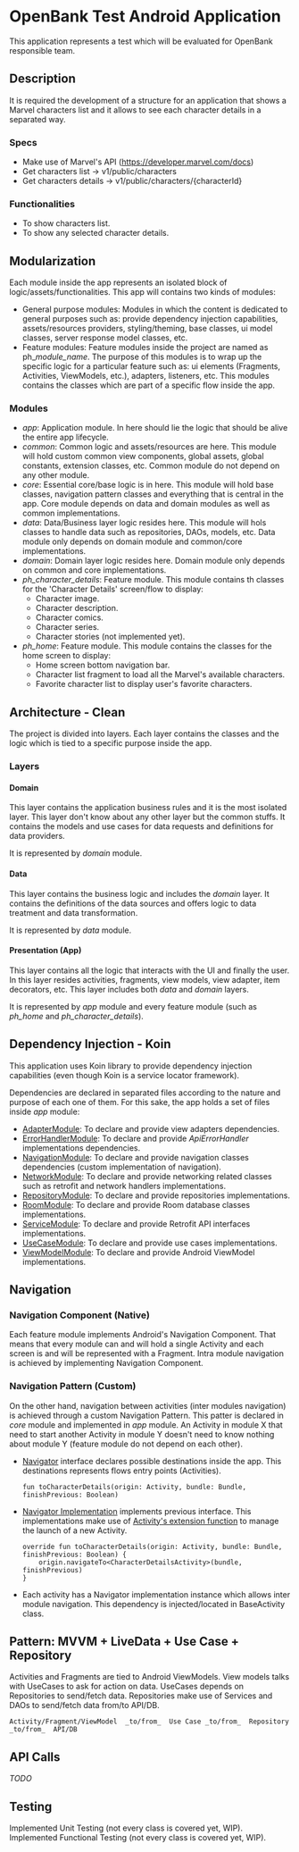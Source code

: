 # OpenBank Test Android Application

This application represents a test which will be evaluated for OpenBank responsible team.

## Description
It is required the development of a structure for an application that shows a Marvel characters list
and it allows to see each character details in a separated way.

### Specs
* Make use of Marvel's API (https://developer.marvel.com/docs)
* Get characters list -> v1/public/characters
* Get characters details -> v1/public/characters/{characterId}

### Functionalities
* To show characters list.
* To show any selected character details.

## Modularization
Each module inside the app represents an isolated block of logic/assets/functionalities.
This app will contains two kinds of modules:
* General purpose modules: Modules in which the content is dedicated to general purposes such as:
  provide dependency injection capabilities, assets/resources providers, styling/theming, base classes, 
  ui model classes, server response model classes, etc.
* Feature modules: Feature modules inside the project are named as ph_*module_name*. The purpose of
  this modules is to wrap up the specific logic for a particular feature such as: ui elements 
  (Fragments, Activities, ViewModels, etc.), adapters, listeners, etc. This modules contains the 
  classes which are part of a specific flow inside the app.

### Modules
* _app_: Application module. In here should lie the logic that should be alive the entire app lifecycle.
* _common_: Common logic and assets/resources are here. This module will hold custom common view 
  components, global assets, global constants, extension classes, etc. Common module do not depend
  on any other module.
* _core_: Essential core/base logic is in here. This module will hold base classes, navigation pattern
  classes and everything that is central in the app. Core module depends on data and domain modules
  as well as common implementations.
* _data_: Data/Business layer logic resides here. This module will hols classes to handle data such as
  repositories, DAOs, models, etc. Data module only depends on domain module and common/core 
  implementations.
* _domain_: Domain layer logic resides here. Domain module only depends on common and core 
  implementations.
* _ph_character_details_: Feature module. This module contains th classes for the 'Character Details'
  screen/flow to display: 
  * Character image.
  * Character description.
  * Character comics.
  * Character series.
  * Character stories (not implemented yet).
* _ph_home_: Feature module. This module contains the classes for the home screen to display:
  * Home screen bottom navigation bar.
  * Character list fragment to load all the Marvel's available characters.
  * Favorite character list to display user's favorite characters.

## Architecture - Clean
The project is divided into layers. Each layer contains the classes and the logic which is tied to a 
specific purpose inside the app.

### Layers
#### Domain
This layer contains the application business rules and it is the most isolated layer. This
layer don't know about any other layer but the common stuffs. It contains the models and use cases
for data requests and definitions for data providers.

It is represented by _domain_ module.

#### Data
This layer contains the business logic and includes the _domain_ layer. It contains the
definitions of the data sources and offers logic to data treatment and data transformation.

It is represented by _data_ module.

#### Presentation (App)
This layer contains all the logic that interacts with the UI and finally the
user. In this layer resides activities, fragments, view models, view adapter, item decorators,
etc. This layer includes both _data_ and _domain_ layers.

It is represented by _app_ module and every feature module (such as _ph_home_ and 
_ph_character_details_).

## Dependency Injection - Koin
This application uses Koin library to provide dependency injection capabilities (even though Koin is 
a service locator framework).

Dependencies are declared in separated files according to the nature and purpose of each one of them.
For this sake, the app holds a set of files inside _app_ module:
  * [AdapterModule](https://github.com/dvmatias/OB_Marvel/blob/master/app/src/main/java/com/cmdv/obmarvel/koin/AdapterModule.kt): To declare and provide view adapters dependencies.
  * [ErrorHandlerModule](https://github.com/dvmatias/OB_Marvel/blob/master/app/src/main/java/com/cmdv/obmarvel/koin/ErrorHandlerModule.kt): To declare and provide _ApiErrorHandler_ implementations dependencies.
  * [NavigationModule](https://github.com/dvmatias/OB_Marvel/blob/master/app/src/main/java/com/cmdv/obmarvel/koin/NavigationModule.kt): To declare and provide navigation classes dependencies (custom implementation
    of navigation).
  * [NetworkModule](https://github.com/dvmatias/OB_Marvel/blob/master/app/src/main/java/com/cmdv/obmarvel/koin/NetworkModule.kt): To declare and provide networking related classes such as retrofit and network 
    handlers implementations.
  * [RepositoryModule](https://github.com/dvmatias/OB_Marvel/blob/master/app/src/main/java/com/cmdv/obmarvel/koin/RepositoryModule.kt): To declare and provide repositories implementations.
  * [RoomModule](https://github.com/dvmatias/OB_Marvel/blob/master/app/src/main/java/com/cmdv/obmarvel/koin/RoomModule.kt): To declare and provide Room database classes implementations.
  * [ServiceModule](https://github.com/dvmatias/OB_Marvel/blob/master/app/src/main/java/com/cmdv/obmarvel/koin/ServiceModule.kt): To declare and provide Retrofit API interfaces implementations.
  * [UseCaseModule](https://github.com/dvmatias/OB_Marvel/blob/master/app/src/main/java/com/cmdv/obmarvel/koin/UseCaseModule.kt): To declare and provide use cases implementations.
  * [ViewModelModule](https://github.com/dvmatias/OB_Marvel/blob/master/app/src/main/java/com/cmdv/obmarvel/koin/ViewModelModule.kt): To declare and provide Android ViewModel implementations.

## Navigation
### Navigation Component (Native)
Each feature module implements Android's Navigation Component. That means that every module can and 
will hold a single Activity and each screen is and will be represented with a Fragment. Intra module
navigation is achieved by implementing Navigation Component.

### Navigation Pattern (Custom)
On the other hand, navigation between activities (inter modules navigation) is achieved through a 
custom Navigation Pattern. This patter is declared in _core_ module and implemented in _app_ module.
An Activity in module X that need to start another Activity in module Y doesn't need to know nothing
about module Y (feature module do not depend on each other).
  * [Navigator](https://github.com/dvmatias/OB_Marvel/blob/master/core/src/main/java/com/cmdv/core/navigator/Navigator.kt) interface declares possible destinations inside the app. This destinations represents 
    flows entry points (Activities).
    ```
    fun toCharacterDetails(origin: Activity, bundle: Bundle, finishPrevious: Boolean)
    ```
  * [Navigator Implementation](https://github.com/dvmatias/OB_Marvel/blob/master/app/src/main/java/com/cmdv/obmarvel/navigator/NavigatorImpl.kt) implements previous interface. This implementations make use of 
    [Activity's extension function](https://github.com/dvmatias/OB_Marvel/blob/master/common/src/main/java/com/cmdv/common/extensions/ActivityNavigationExtensions.kt) to manage the launch of a new Activity.
    ```
    override fun toCharacterDetails(origin: Activity, bundle: Bundle, finishPrevious: Boolean) {
        origin.navigateTo<CharacterDetailsActivity>(bundle, finishPrevious)
    }
    ```
  * Each activity has a Navigator implementation instance which allows inter module navigation. This
    dependency is injected/located in BaseActivity class.

## Pattern: MVVM + LiveData + Use Case + Repository
Activities and Fragments are tied to Android ViewModels. View models talks with UseCases to ask for
action on data. UseCases depends on Repositories to send/fetch data. Repositories make use of 
Services and DAOs to send/fetch data from/to API/DB.

```                             
Activity/Fragment/ViewModel  _to/from_  Use Case _to/from_  Repository  _to/from_  API/DB               
```                             

## API Calls
_TODO_

## Testing
Implemented Unit Testing (not every class is covered yet, WIP).
Implemented Functional Testing (not every class is covered yet, WIP).